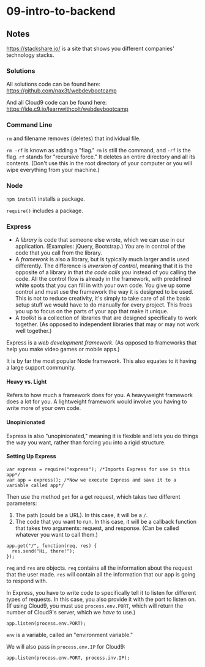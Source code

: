 # 09-intro-to-backend

## Notes

https://stackshare.io/ is a site that shows you different companies' technology stacks.

### Solutions

All solutions code can be found here: https://github.com/nax3t/webdevbootcamp

And all Cloud9 code can be found here: https://ide.c9.io/learnwithcolt/webdevbootcamp

### Command Line

`rm` and filename removes (deletes) that individual file.

`rm -rf` is known as adding a "flag." `rm` is still the command, and `-rf` is the flag. `rf` stands for "recursive force." It deletes an entire directory and all its contents. (Don't use this in the root directory of your computer or you will wipe everything from your machine.)

### Node

`npm install` installs a package.

`require()` includes a package.

### Express

- A *library* is code that someone else wrote, which we can use in our application. (Examples: jQuery, Bootstrap.) *You* are in control of the code that you call from the library.
- A *framework* is also a library, but is typically much larger and is used differently. The difference is *inversion of control*, meaning that it is the opposite of a library in that *the code calls you* instead of you calling the code. All the control flow is already in the framework, with predefined white spots that you can fill in with your own code. You give up some control and must use the framework the way it is designed to be used. This is not to reduce creativity, it's simply to take care of all the basic setup stuff we would have to do manually for every project. This frees you up to focus on the parts of your app that make it unique.
- A *toolkit* is a collection of libraries that are designed specifically to work together. (As opposed to independent libraries that may or may not work well together.)

Express is a *web development framework*. (As opposed to frameworks that help you make video games or mobile apps.)

It is by far the most popular Node framework. This also equates to it having a large support community.

#### Heavy vs. Light

Refers to how much a framework does for you. A heavyweight framework does a lot for you. A lightweight framework would involve you having to write more of your own code.

#### Unopinionated

Express is also "unopinionated," meaning it is flexible and lets you do things the way you want, rather than forcing you into a rigid structure.

#### Setting Up Express

```
var express = require("express"); /*Imports Express for use in this app*/
var app = express(); /*Now we execute Express and save it to a variable called app*/
```

Then use the method `get` for a get request, which takes two different parameters:

1. The path (could be a URL). In this case, it will be a `/`.
2. The code that you want to run. In this case, it will be a callback function that takes two arguments: request, and response. (Can be called whatever you want to call them.)

```
app.get("/", function(req, res) {
  res.send("Hi, there!");
});
```

`req` and `res` are objects. `req` contains all the information about the request that the user made. `res` will contain all the information that our app is going to respond with.

In Express, you have to write code to specifically tell it to listen for different types of requests. In this case, you also provide it with the port to listen on. (If using Cloud9, you must use `process.env.PORT`, which will return the number of Cloud9's server, which we *have* to use.)

`app.listen(process.env.PORT);`

`env` is a variable, called an "environment variable."

We will also pass in `process.env.IP` for Cloud9:

`app.listen(process.env.PORT, process.inv.IP);`